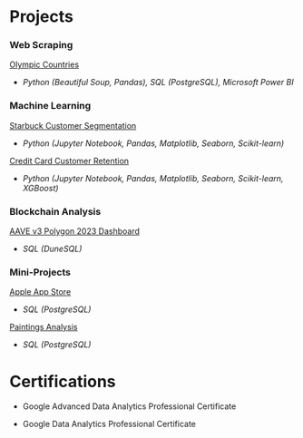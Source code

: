# Projects

### Web Scraping

[Olympic Countries](https://github.com/c-bohanon/data-projects/tree/main/Projects/Web%20Scraping/Olympic%20Countries)

- _Python (Beautiful Soup, Pandas), SQL (PostgreSQL), Microsoft Power BI_

### Machine Learning

[Starbuck Customer Segmentation](https://github.com/c-bohanon/data-projects/tree/main/Projects/Machine%20Learning/Starbucks%20Customer%20Segmentation)

- _Python (Jupyter Notebook, Pandas, Matplotlib, Seaborn, Scikit-learn)_

[Credit Card Customer Retention](https://github.com/c-bohanon/data-projects/tree/main/Projects/Machine%20Learning/Credit%20Card%20Customer%20Retention)

- _Python (Jupyter Notebook, Pandas, Matplotlib, Seaborn, Scikit-learn, XGBoost)_

### Blockchain Analysis

[AAVE v3 Polygon 2023 Dashboard](https://github.com/c-bohanon/data-projects/tree/main/Projects/Blockchain%20Analysis/AAVE%20v3%20Polygon%202023%20Dashboard)

- _SQL (DuneSQL)_

### Mini-Projects

[Apple App Store](https://github.com/c-bohanon/data-projects/tree/main/Projects/Mini-Projects/Apple%20App%20Store)

- _SQL (PostgreSQL)_

[Paintings Analysis](https://github.com/c-bohanon/data-projects/tree/main/Projects/Mini-Projects/Paintings%20Analysis)

- _SQL (PostgreSQL)_

# Certifications

- Google Advanced Data Analytics Professional Certificate

- Google Data Analytics Professional Certificate
